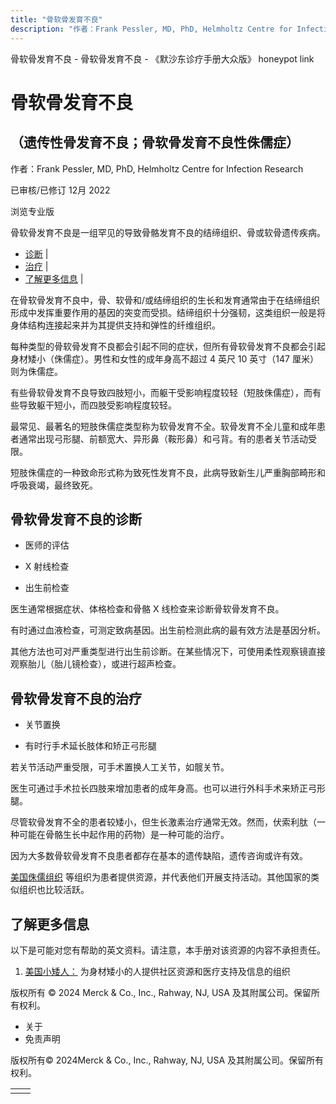```yaml
---
title: "骨软骨发育不良"
description: "作者：Frank Pessler, MD, PhD, Helmholtz Centre for Infection Research"
---
```


﻿骨软骨发育不良 \- 骨软骨发育不良 \- 《默沙东诊疗手册大众版》 honeypot link

# 骨软骨发育不良

## （遗传性骨发育不良；骨软骨发育不良性侏儒症）

作者：Frank Pessler, MD, PhD, Helmholtz Centre for Infection Research

已审核/已修订 12月 2022

浏览专业版

骨软骨发育不良是一组罕见的导致骨骼发育不良的结缔组织、骨或软骨遗传疾病。

- [诊断](#诊断_v12823508_zh) \|
- [治疗](#治疗_v12823519_zh) \|
- [了解更多信息](#了解更多信息_v37718194_zh) \|

在骨软骨发育不良中，骨、软骨和/或结缔组织的生长和发育通常由于在结缔组织形成中发挥重要作用的基因的突变而受损。结缔组织十分强韧，这类组织一般是将身体结构连接起来并为其提供支持和弹性的纤维组织。

每种类型的骨软骨发育不良都会引起不同的症状，但所有骨软骨发育不良都会引起身材矮小（侏儒症）。男性和女性的成年身高不超过 4 英尺 10 英寸（147 厘米）则为侏儒症。

有些骨软骨发育不良导致四肢短小，而躯干受影响程度较轻（短肢侏儒症），而有些导致躯干短小，而四肢受影响程度较轻。

最常见、最著名的短肢侏儒症类型称为软骨发育不全。软骨发育不全儿童和成年患者通常出现弓形腿、前额宽大、异形鼻（鞍形鼻）和弓背。有的患者关节活动受限。

短肢侏儒症的一种致命形式称为致死性发育不良，此病导致新生儿严重胸部畸形和呼吸衰竭，最终致死。

## 骨软骨发育不良的诊断

- 医师的评估

- X 射线检查

- 出生前检查


医生通常根据症状、体格检查和骨骼 X 线检查来诊断骨软骨发育不良。

有时通过血液检查，可测定致病基因。出生前检测此病的最有效方法是基因分析。

其他方法也可对严重类型进行出生前诊断。在某些情况下，可使用柔性观察镜直接观察胎儿（胎儿镜检查），或进行超声检查。

## 骨软骨发育不良的治疗

- 关节置换

- 有时行手术延长肢体和矫正弓形腿


若关节活动严重受限，可手术置换人工关节，如髋关节。

医生可通过手术拉长四肢来增加患者的成年身高。也可以进行外科手术来矫正弓形腿。

尽管软骨发育不全的患者较矮小，但生长激素治疗通常无效。然而，伏索利肽（一种可能在骨骼生长中起作用的药物）是一种可能的治疗。

因为大多数骨软骨发育不良患者都存在基本的遗传缺陷，遗传咨询或许有效。

[美国侏儒组织](http://www.lpaonline.org/) 等组织为患者提供资源，并代表他们开展支持活动。其他国家的类似组织也比较活跃。

## 了解更多信息

以下是可能对您有帮助的英文资料。请注意，本手册对该资源的内容不承担责任。

1. [美国小矮人：](http://www.lpaonline.org/) 为身材矮小的人提供社区资源和医疗支持及信息的组织




版权所有 © 2024
Merck & Co., Inc., Rahway, NJ, USA 及其附属公司。保留所有权利。

- 关于
- 免责声明

版权所有© 2024Merck & Co., Inc., Rahway, NJ, USA 及其附属公司。保留所有权利。

|     |     |
| --- | --- |
|  |  |